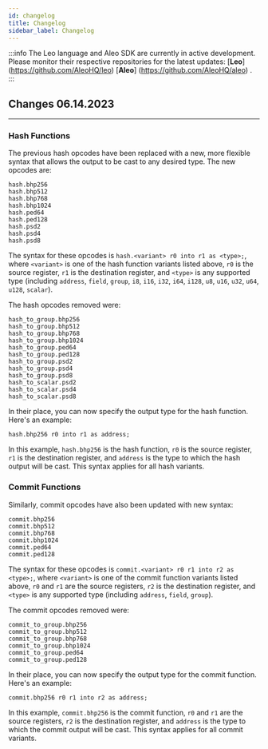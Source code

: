 ```yaml
---
id: changelog
title: Changelog
sidebar_label: Changelog
---
```


:::info
The Leo language and Aleo SDK are currently in active development. Please monitor their respective repositories for 
the latest updates:
[**Leo**]
(https://github.com/AleoHQ/leo) [**Aleo**]
(https://github.com/AleoHQ/aleo) .
:::

## Changes **06.14.2023**
---
### Hash Functions

The previous hash opcodes have been replaced with a new, more flexible syntax that allows the output to be cast to any desired type. The new opcodes are:

```
hash.bhp256
hash.bhp512
hash.bhp768
hash.bhp1024
hash.ped64
hash.ped128
hash.psd2
hash.psd4
hash.psd8
```

The syntax for these opcodes is `hash.<variant> r0 into r1 as <type>;`, where `<variant>` is one of the hash function variants listed above, `r0` is the source register, `r1` is the destination register, and `<type>` is any supported type (including `address`, `field`, `group`, `i8`, `i16`, `i32`, `i64`, `i128`, `u8`, `u16`, `u32`, `u64`, `u128`, `scalar`).

The hash opcodes removed were:

```
hash_to_group.bhp256
hash_to_group.bhp512
hash_to_group.bhp768
hash_to_group.bhp1024
hash_to_group.ped64
hash_to_group.ped128
hash_to_group.psd2
hash_to_group.psd4
hash_to_group.psd8
hash_to_scalar.psd2
hash_to_scalar.psd4
hash_to_scalar.psd8
```

In their place, you can now specify the output type for the hash function. Here's an example:

```aleo
hash.bhp256 r0 into r1 as address;
```

In this example, `hash.bhp256` is the hash function, `r0` is the source register, `r1` is the destination register, and `address` is the type to which the hash output will be cast. This syntax applies for all hash variants.

### Commit Functions

Similarly, commit opcodes have also been updated with new syntax:

```
commit.bhp256
commit.bhp512
commit.bhp768
commit.bhp1024
commit.ped64
commit.ped128
```

The syntax for these opcodes is `commit.<variant> r0 r1 into r2 as <type>;`, where `<variant>` is one of the commit function variants listed above, `r0` and `r1` are the source registers, `r2` is the destination register, and `<type>` is any supported type (including `address`, `field`, `group`).

The commit opcodes removed were:

```
commit_to_group.bhp256
commit_to_group.bhp512
commit_to_group.bhp768
commit_to_group.bhp1024
commit_to_group.ped64
commit_to_group.ped128
```

In their place, you can now specify the output type for the commit function. Here's an example:

```aleo
commit.bhp256 r0 r1 into r2 as address;
```

In this example, `commit.bhp256` is the commit function, `r0` and `r1` are the source registers, `r2` is the destination register, and `address` is the type to which the commit output will be cast. This syntax applies for all commit variants.
